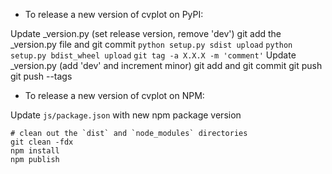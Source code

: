 - To release a new version of cvplot on PyPI:

Update _version.py (set release version, remove 'dev')
git add the _version.py file and git commit
`python setup.py sdist upload`
`python setup.py bdist_wheel upload`
`git tag -a X.X.X -m 'comment'`
Update _version.py (add 'dev' and increment minor)
git add and git commit
git push
git push --tags

- To release a new version of cvplot on NPM:

Update `js/package.json` with new npm package version

```
# clean out the `dist` and `node_modules` directories
git clean -fdx
npm install
npm publish
```
